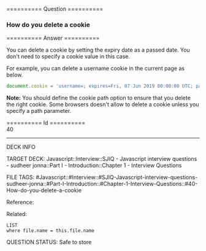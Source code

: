 ========== Question ==========  

### How do you delete a cookie  

========== Answer ==========  

You can delete a cookie by setting the expiry date as a passed date. You don't
need to specify a cookie value in this case.

For example, you can delete a username cookie in the current page as below.

```javascript
document.cookie = 'username=; expires=Fri, 07 Jun 2019 00:00:00 UTC; path=/;';
```

**Note:** You should define the cookie path option to ensure that you delete the
right cookie. Some browsers doesn't allow to delete a cookie unless you specify
a path parameter.

========== Id ==========  
40

---

DECK INFO

TARGET DECK: Javascript::Interview::SJIQ - Javascript interview questions - sudheer jonna::Part I - Introduction::Chapter 1 - Interview Questions

FILE TAGS: #Javascript::#Interview::#SJIQ-Javascript-interview-questions-sudheer-jonna::#Part-I-Introduction::#Chapter-1-Interview-Questions::#40-How-do-you-delete-a-cookie

Reference:

Related:

```dataview
LIST
where file.name = this.file.name
```

QUESTION STATUS: Safe to store
